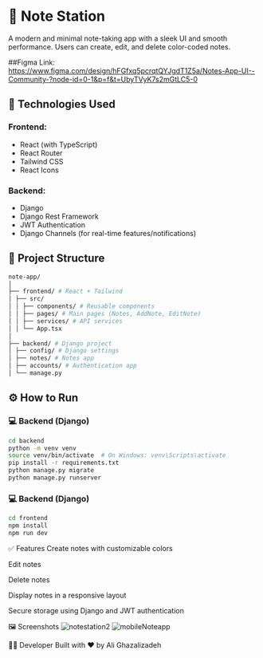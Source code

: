 # 📝 Note Station

A modern and minimal note-taking app with a sleek UI and smooth performance. Users can create, edit, and delete color-coded notes.

##Figma Link:
https://www.figma.com/design/hFGfxq5pcrqtQYJgdT1Z5a/Notes-App-UI--Community-?node-id=0-1&p=f&t=UbyTVyK7s2mGtLC5-0

## 🚀 Technologies Used

### Frontend:
- React (with TypeScript)
- React Router
- Tailwind CSS
- React Icons

### Backend:
- Django
- Django Rest Framework
- JWT Authentication
- Django Channels (for real-time features/notifications)

## 📁 Project Structure

```bash
note-app/
│
├── frontend/ # React + Tailwind
│ ├── src/
│ │ ├── components/ # Reusable components
│ │ ├── pages/ # Main pages (Notes, AddNote, EditNote)
│ │ ├── services/ # API services
│ │ └── App.tsx
│
├── backend/ # Django project
│ ├── config/ # Django settings
│ ├── notes/ # Notes app
│ ├── accounts/ # Authentication app
│ └── manage.py
```

## ⚙️ How to Run

### 💻 Backend (Django)

```bash
cd backend
python -m venv venv
source venv/bin/activate  # On Windows: venv\Scripts\activate
pip install -r requirements.txt
python manage.py migrate
python manage.py runserver
```
### 💻 Backend (Django)
```bash
cd frontend
npm install
npm run dev
```

✅ Features
Create notes with customizable colors

Edit notes

Delete notes

Display notes in a responsive layout

Secure storage using Django and JWT authentication


🖼️ Screenshots
![notestation2](https://github.com/user-attachments/assets/fcf925d6-dcce-4b6d-8347-dd94ec700aad)
![mobileNoteapp](https://github.com/user-attachments/assets/427a493f-0222-45fb-af51-cf7516c33291)




🧑‍💻 Developer
Built with ❤️ by Ali Ghazalizadeh